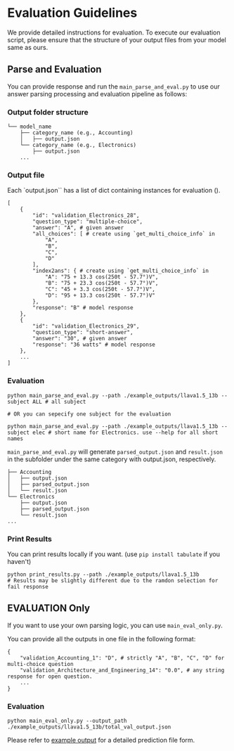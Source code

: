 # Evaluation Guidelines
We provide detailed instructions for evaluation. 
To execute our evaluation script, please ensure that the structure of your output files from your model same as ours.
## Parse and Evaluation
You can provide response and run the `main_parse_and_eval.py` to use our answer parsing processing and evaluation pipeline as follows:

### Output folder structure

```
└── model_name
    ├── category_name (e.g., Accounting)
    │   ├── output.json
    └── category_name (e.g., Electronics)
        ├── output.json
    ...
```

### Output file
Each `output.json`` has a list of dict containing instances for evaluation ().
```
[
    {
        "id": "validation_Electronics_28",
        "question_type": "multiple-choice",
        "answer": "A", # given answer
        "all_choices": [ # create using `get_multi_choice_info` in 
            "A",
            "B",
            "C",
            "D"
        ],
        "index2ans": { # create using `get_multi_choice_info` in 
            "A": "75 + 13.3 cos(250t - 57.7°)V",
            "B": "75 + 23.3 cos(250t - 57.7°)V",
            "C": "45 + 3.3 cos(250t - 57.7°)V",
            "D": "95 + 13.3 cos(250t - 57.7°)V"
        },
        "response": "B" # model response
    },
    {
        "id": "validation_Electronics_29",
        "question_type": "short-answer",
        "answer": "30", # given answer
        "response": "36 watts" # model response
    },
    ...
]
```

### Evaluation
```
python main_parse_and_eval.py --path ./example_outputs/llava1.5_13b --subject ALL # all subject

# OR you can sepecify one subject for the evaluation

python main_parse_and_eval.py --path ./example_outputs/llava1.5_13b --subject elec # short name for Electronics. use --help for all short names

```

`main_parse_and_eval.py` will generate `parsed_output.json` and `result.json` in the subfolder under the same category with output.json, respectively.

```
├── Accounting
│   ├── output.json
│   ├── parsed_output.json
│   └── result.json
└── Electronics
    ├── output.json
    ├── parsed_output.json
    └── result.json
...
```

### Print Results
You can print results locally if you want. (use `pip install tabulate` if you haven't)
```
python print_results.py --path ./example_outputs/llava1.5_13b
# Results may be slightly different due to the ramdon selection for fail response
```


## EVALUATION Only
If you want to use your own parsing logic, you can use `main_eval_only.py`.

You can provide all the outputs in one file in the following format:

```
{
    "validation_Accounting_1": "D", # strictly "A", "B", "C", "D" for multi-choice question
    "validation_Architecture_and_Engineering_14": "0.0", # any string response for open question.
    ...
}
```


### Evaluation
```
python main_eval_only.py --output_path ./example_outputs/llava1.5_13b/total_val_output.json
```

Please refer to [example output](https://github.com/MMMU-Benchmark/MMMU/blob/main/eval/example_outputs/llava1.5_13b/total_val_output.json) for a detailed prediction file form.